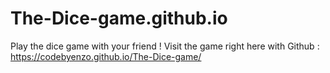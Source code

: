 # The-Dice-game.github.io
Play the dice game with your friend !
Visit the game right here with Github : https://codebyenzo.github.io/The-Dice-game/
